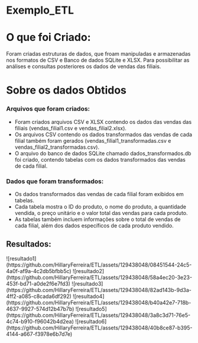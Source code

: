 # Exemplo_ETL
<h1>O que foi Criado:</h1>
<p>Foram criadas estruturas de dados, que froam manipuladas e armazenadas nos formatos de CSV e Banco de dados SQLite e XLSX. Para possibilitar as análises e consultas posteriores os dados de vendas das filiais.</p>

<h1>Sobre os dados Obtidos</h1>
<h3>Arquivos que foram criados:</h3>
<ul>
  <li>Foram criados arquivos CSV e XLSX contendo os dados das vendas das filiais (vendas_filial1.csv e vendas_filial2.xlsx).</li>
  <li>Os arquivos CSV contendo os dados transformados das vendas de cada filial também foram gerados (vendas_filial1_transformadas.csv e vendas_filial2_transformadas.csv).</li>
  <li>O arquivo do banco de dados SQLite chamado dados_transformados.db foi criado, contendo tabelas com os dados transformados das vendas de cada filial.</li>
</ul>

<h3>Dados que foram transformados:</h3>
<ul>
  <li>Os dados transformados das vendas de cada filial foram exibidos em tabelas.</li>
  <li>Cada tabela mostra o ID do produto, o nome do produto, a quantidade vendida, o preço unitário e o valor total das vendas para cada produto.</li>
  <li>As tabelas também incluem informações sobre o total de vendas de cada filial, além dos dados específicos de cada produto vendido.</li>
</ul>
<h2>Resultados:</h2>
![resultado1](https://github.com/HillaryFerreira/ETL/assets/129438048/08451544-24c5-4a0f-af9a-4c2db5bfbb5c)
![resultado2](https://github.com/HillaryFerreira/ETL/assets/129438048/58a4ec20-3e23-453f-bd71-a0de2f6e7fd3)
![resultado3](https://github.com/HillaryFerreira/ETL/assets/129438048/82ad143b-9d3a-4ff2-a085-c8cada6df292)
![resultado4](https://github.com/HillaryFerreira/ETL/assets/129438048/b40a42e7-718b-4637-9927-574d12b47b7b)
![resultado5](https://github.com/HillaryFerreira/ETL/assets/129438048/3a8c3d71-76e5-4c74-b910-f96042b4d2ea)
![resultado6](https://github.com/HillaryFerreira/ETL/assets/129438048/40b8ce87-b395-4144-a667-f3978e6b7d7e)






